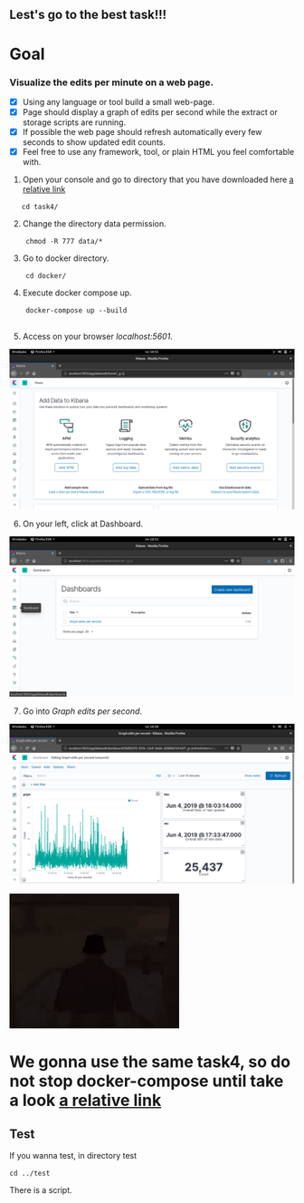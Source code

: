 ## Lest's go to the best task!!!

# Goal
### Visualize the edits per minute on a web page.
- [X] Using any language or tool build a small web-page.
- [X] Page should display a graph of edits per second while the extract or storage scripts are running.
- [X] If possible the web page should refresh automatically every few seconds to show updated edit counts.
- [X] Feel free to use any framework, tool, or plain HTML you feel comfortable with.

1. Open your console and go to directory that you have downloaded here [a relative link](../readme.md)

```
   cd task4/
```
2. Change the directory data permission.

```
    chmod -R 777 data/*
```

3. Go to docker directory.

```
    cd docker/
```

4. Execute docker compose up.

```
    docker-compose up --build
    
```

5. Access on your browser *localhost:5601*.

<img src= "../imagens/kibana.png">

6. On your left, click at Dashboard.

<img src= "../imagens/click-dashboard.png">

7. Go into *Graph edits per second*.

<img src= "../imagens/graph.png">

![](../imagens/missionpassed.gif)

# We gonna use the same task4, so do not stop docker-compose until take a look [a relative link](../task5/readme.md)

## Test
If you wanna test, in directory test

```
cd ../test
```
There is a script.
